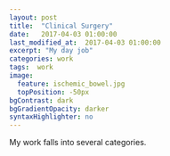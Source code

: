 ```yaml
---
layout: post
title:  "Clinical Surgery"
date:   2017-04-03 01:00:00
last_modified_at:  2017-04-03 01:00:00
excerpt: "My day job"
categories: work
tags:  work
image:
  feature: ischemic_bowel.jpg
  topPosition: -50px
bgContrast: dark
bgGradientOpacity: darker
syntaxHighlighter: no
---
```


My work falls into several categories.